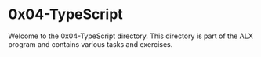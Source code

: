 # 0x04-TypeScript

Welcome to the 0x04-TypeScript directory. This directory is part of the ALX program and contains various tasks and exercises.